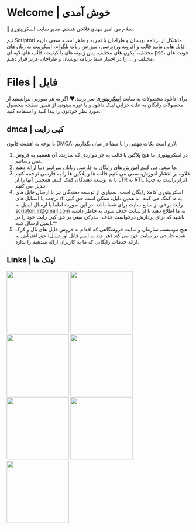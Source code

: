 # Welcome | خوش آمدی

👋سلام من امیر مهدی فلاحی هستم. مدیر سایت اسکریپتوری.

تیم Scriptori متشکل از برنامه نویسان و طراحان با تجربه و ماهر است. سعی داریم فایل هایی مانند قالب و افزونه وردپرسی، سورس ربات تلگرام، اسکریپت به زبان های مختلف، آیکون های مختلف، پس زمینه های با کیفیت، قالب های لایه ای psd، فونت های مختلف و ... را در اختیار شما برنامه نویسان و طراحان عزیز قرار دهیم.
# Files | فایل

برای دانلود محصولات به سایت **[اسکریپتوری](https://scriptori.ir/)** سر بزنید.❤️
اگر به هر صورتی نتوانستید از محصولات رایگان به علت خرابی لینک دانلود و یا غیره میتونید از همین صفحه محصول مورد نظر خودتون را پیدا کنید و استفاده کنید.
## dmca | کپی رایت
با توجه به اهمیت قانون DMCA، لازم است نکات مهمی را با شما در میان بگذاریم:


 1. در اسکریپتوری ما هیچ پلاگین یا قالب به جز مواردی که سازنده آن هستیم به فروش نمی رسانیم.
 2. ما سعی می کنیم آموزش های رایگان به فارسی زبانان سراسر دنیا ارائه دهیم.
 3. علاوه بر انتشار آموزش، سعی می کنیم قالب ها و پلاگین ها را به فارسی ترجمه کنیم تا به توسعه دهندگان کمک کنیم. همچنین آنها را از LTR به RTL (تراز راست به چپ) تبدیل می کنیم.
 4. اسکریپتوری کاملا رایگان است. بسیاری از توسعه دهندگان نیز با ارسال فایل های ترجمه یا استایل های rtl به ما کمک می کنند. به همین دلیل، ممکن است حق کپی رایت برخی از منابع سایت برای شما باشد. در این صورت لطفا با ارسال ایمیل به scriptori.ir@gmail.com به ما اطلاع دهید تا از سایت حذف شود. به خاطر داشته باشید که برای پردازش درخواست حذف، مدرکی مبنی بر حق کپی رایت خود را در ایمیل ارسال کنید.**
 5. هیچ موسسه، سازمان و سایت فروشگاهی که اقدام به فروش فایل های نال و کرک شده خارجی در سایت خود می کند (هر چند به اسم فایل اورجینال) حق اعتراض به ارائه خدمات رایگانی که ما به کاربران ارائه میدهیم را ندارد.
## Links | لینک ها
<a href="https://www.youtube.com/@scriptori_ir" target="_blank"><img src="https://cv.scriptori.ir/github/youtube.png" width="170px"></a>
<a href="https://www.instagram.com/scriptori_ir/" target="_blank"><img src="https://cv.scriptori.ir/github/instagram.png" width="170px"></a>
<a href="https://t.me/scriptori_ir" target="_blank"><img src="https://cv.scriptori.ir/github/telegram.png" width="170px"></a>
<a href="https://discord.com/invite/8JpF7ShF" target="_blank"><img src="https://cv.scriptori.ir/github/discord.png" width="170px"></a>
<a href="https://codepen.io/scriptori-ir" target="_blank"><img src="https://cv.scriptori.ir/github/codepen.png" width="170px"></a>
<a href="https://www.facebook.com/scriptori.ir/" target="_blank"><img src="https://cv.scriptori.ir/github/facebook.png" width="170px"></a>
<a href="https://scriptori.ir/" target="_blank"><img src="https://cv.scriptori.ir/github/website.png" width="170px"></a>
